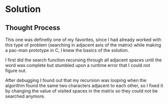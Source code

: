 # Solution

## Thought Process

This one was definetly one of my favorites, since I had already worked with this type of problem (searching in adjacent axis of the matrix) while making a pac-man prototype in C, I knew the basics of the solution.

I first did the search function recursing through all adjacent spaces until the word was complete but stumbled upon a runtime error that I could not figure out.

After debugging I found out that my recursion was looping when the algorithm found the same two characters adjacent to each other, so I fixed it by changing the value of visited spaces in the matrix so they could not be searched anymore.
